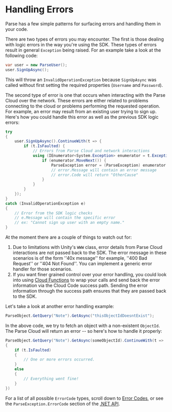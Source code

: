 # Handling Errors

Parse has a few simple patterns for surfacing errors and handling them in your code.

There are two types of errors you may encounter. The first is those dealing with logic errors in the way you're using the SDK. These types of errors result in general `Exception` being raised. For an example take a look at the following code:

```csharp
var user = new ParseUser();
user.SignUpAsync();
```

This will throw an `InvalidOperationException` because `SignUpAsync` was called without first setting the required properties (`Username` and `Password`).

The second type of error is one that occurs when interacting with the Parse Cloud over the network. These errors are either related to problems connecting to the cloud or problems performing the requested operation. For example, an error may result from an existing user trying to sign up. Here's how you could handle this error as well as the previous SDK logic errors:

```csharp
try
{
    user.SignUpAsync().ContinueWith(t => {
        if (t.IsFaulted) {
            // Errors from Parse Cloud and network interactions
            using (IEnumerator<System.Exception> enumerator = t.Exception.InnerExceptions.GetEnumerator()) {
                if (enumerator.MoveNext()) {
                    ParseException error = (ParseException) enumerator.Current;
                    // error.Message will contain an error message
                    // error.Code will return "OtherCause"
                }
            }
        }
    });
}
catch (InvalidOperationException e)
{
    // Error from the SDK logic checks
    // e.Message will contain the specific error
    // ex: "Cannot sign up user with an empty name."
}
```

At the moment there are a couple of things to watch out for:

1.  Due to limitations with Unity's `WWW` class, error details from Parse Cloud interactions are not passed back to the SDK. The error message in these scenarios is of the form ''40x message'' for example, ''400 Bad Request'' or ''404 Not Found''. You can implement a generic error handler for those scenarios.
2.  If you want finer grained control over your error handling, you could look into using [Cloud Functions](#cloudfunctions) to wrap your calls and send back the error information via the Cloud Code success path. Sending the error information through the success path ensures that they are passed back to the SDK.

Let's take a look at another error handling example:

```csharp
ParseObject.GetQuery("Note").GetAsync("thisObjectIdDoesntExist");
```

In the above code, we try to fetch an object with a non-existent `ObjectId`. The Parse Cloud will return an error -- so here's how to handle it properly:

```csharp
ParseObject.GetQuery("Note").GetAsync(someObjectId).ContinueWith(t =>
{
    if (t.IsFaulted)
    {
        // One or more errors occurred.
    }
    else
    {
        // Everything went fine!
    }
})
```

For a list of all possible `ErrorCode` types, scroll down to [Error Codes](#error-codes), or see the `ParseException.ErrorCode` section of the [.NET API](/docs/dotnet/api/html/T_Parse_ParseException_ErrorCode.htm).
